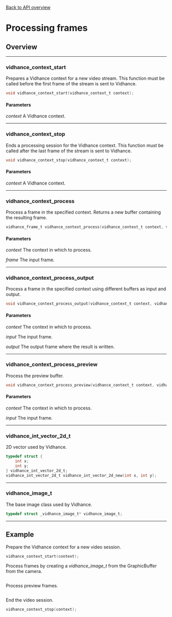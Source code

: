 [Back to API overview](../../apireference/)
# Processing frames
## Overview
---
### vidhance_context_start
Prepares a Vidhance context for a new video stream. This function must be called before the first frame of the stream is sent to Vidhance.
``` c
void vidhance_context_start(vidhance_context_t context);
```
#### Parameters
*context* A Vidhance context.

---
### vidhance_context_stop
Ends a processing session for the Vidhance context. This function must be called after the last frame of the stream is sent to Vidhance.
``` c
void vidhance_context_stop(vidhance_context_t context);
```
#### Parameters
*context* A Vidhance context.

---
### vidhance_context_process
Process a frame in the specified context. Returns a new buffer containing the resulting frame.
``` c
vidhance_frame_t vidhance_context_process(vidhance_context_t context, vidhance_frame_t frame);
```
#### Parameters
*context* The context in which to process.

*frame* The input frame.

---
### vidhance_context_process_output
Process a frame in the specified context using different buffers as input and output.
``` c
void vidhance_context_process_output(vidhance_context_t context, vidhance_frame_t input, vidhance_frame_t output);
```
#### Parameters
*context* The context in which to process.

*input* The input frame.

*output* The output frame where the result is written.

---
### vidhance_context_process_preview
Process the preview buffer.
``` c
void vidhance_context_process_preview(vidhance_context_t context, vidhance_frame_t input);
```
#### Parameters
*context* The context in which to process.

*input* The input frame.

---
### vidhance_int_vector_2d_t
2D vector used by Vidhance.
``` c
typedef struct {
	int x;
	int y;
} vidhance_int_vector_2d_t;
vidhance_int_vector_2d_t vidhance_int_vector_2d_new(int x, int y);
```

---
### vidhance_image_t
The base image class used by Vidhance.
``` c
typedef struct _vidhance_image_t* vidhance_image_t;
```

---
## Example
Prepare the Vidhance context for a new video session.
``` c
vidhance_context_start(context);
```

Process frames by creating a *vidhance_image_t* from the GraphicBuffer from the camera.
``` c
```

Process preview frames.
``` c
```

End the video session.
``` c
vidhance_context_stop(context);
```
